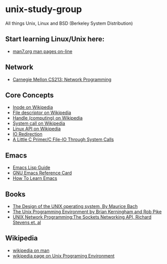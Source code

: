 # unix-study-group
All things Unix, Linux and BSD (Berkeley System Distribution)

## Start learning Linux/Unix here:
- [man7.org man pages on-line](http://man7.org/linux/man-pages/index.html)

## Network
- [Carnegie Mellon CS213: Network Programming](https://www.cs.cmu.edu/afs/cs/academic/class/15213-f10/www/lectures/20-network-programming.pdf)

## Core Concepts
- [Inode on Wikipedia](https://en.wikipedia.org/wiki/Inode)
- [File descriptor on Wikipedia](https://en.wikipedia.org/wiki/File_descriptor)
- [Handle (computing) on Wikipedia](https://en.wikipedia.org/wiki/Handle_(computing))
- [System call on Wikipedia](https://en.wikipedia.org/wiki/System_call)
- [Linux API on Wikipedia](https://en.wikipedia.org/wiki/Linux_kernel_interfaces#Linux_API)
- [IO Redirection](https://www.tldp.org/LDP/abs/html/io-redirection.html)
- [A Little C Primer/C File-IO Through System Calls](https://en.wikibooks.org/wiki/A_Little_C_Primer/C_File-IO_Through_System_Calls)

## Emacs
- [Emacs Lisp Guide](https://github.com/chrisdone/elisp-guide)
- [GNU Emacs Reference Card](https://www.gnu.org/software/emacs/refcards/pdf/refcard.pdf)
- [How To Learn Emacs](http://sachachua.com/blog/wp-content/uploads/2013/05/How-to-Learn-Emacs-v2-Large.png)

## Books
- [The Design of the UNIX operating system, By Maurice Bach](http://160592857366.free.fr/joe/ebooks/ShareData/Design%20of%20the%20Unix%20Operating%20System%20By%20Maurice%20Bach.pdf)
- [The Unix Programming Environment by Brian Kerningham and Rob Pike](http://scis.uohyd.ac.in/~apcs/itw/UNIXProgrammingEnvironment.pdf)
- [UNIX Network Programming:The Sockets Networking API, Richard Stevens et. al](https://cds.cern.ch/record/708932/files/0131411551_TOC.pdf)
 
## Wikipedia
- [wikipedia on man](https://en.wikipedia.org/wiki/Man_page)
- [wikipedia page on Unix Programing Environment](https://en.wikipedia.org/wiki/The_Unix_Programming_Environment)
